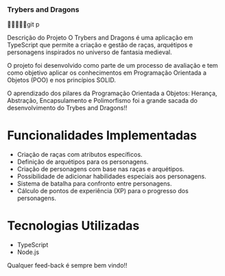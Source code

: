 
### Trybers and Dragons
🚀✨🧑🧑‍💻git p

Descrição do Projeto
O Trybers and Dragons é uma aplicação em TypeScript que permite a criação e gestão de raças, arquétipos e personagens inspirados no universo de fantasia medieval. 

O projeto foi desenvolvido como parte de um processo de avaliação e tem como objetivo aplicar os conhecimentos em Programação Orientada a Objetos (POO) e nos princípios SOLID.

O aprendizado dos pilares da Programação Orientada a Objetos: Herança, Abstração, Encapsulamento e Polimorfismo foi a grande sacada do desenvolvimento do Trybes and Dragons!!

# Funcionalidades Implementadas
- Criação de raças com atributos específicos.
- Definição de arquétipos para os personagens.
- Criação de personagens com base nas raças e arquétipos.
- Possibilidade de adicionar habilidades especiais aos personagens.
- Sistema de batalha para confronto entre personagens.
- Cálculo de pontos de experiência (XP) para o progresso dos personagens.

# Tecnologias Utilizadas
- TypeScript
- Node.js


Qualquer feed-back é sempre bem vindo!!